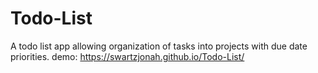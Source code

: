 # Todo-List
A todo list app allowing organization of tasks into projects with due date priorities.
demo: https://swartzjonah.github.io/Todo-List/
